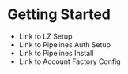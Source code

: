 # Getting Started
* Link to LZ Setup
* Link to Pipelines Auth Setup
* Link to Pipelines Install
* Link to Account Factory Config